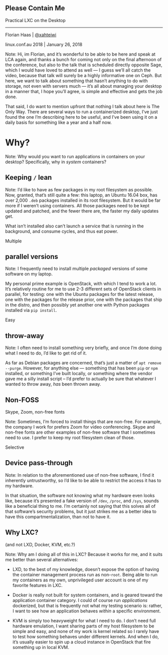<!-- .slide: data-background-image="images/citynetwork-logo.svg"  data-background-size="10% 10%" data-background-position="10% 10%" -->
## Please Contain Me

Practical LXC on the Desktop

* * *

Florian Haas | [@xahteiwi](https://twitter.com/xahteiwi)

linux.conf.au 2018 | January 26, 2018

Note: Hi, im Florian, and it’s wonderful to be able to be here and
speak at LCA again, and thanks a bunch for coming not only on the
final afternoon of the conference, but also to the talk that is
scheduled directly opposite Sage, which I would have loved to attend
as well — I guess we’ll all catch the video, because that talk will
surely be a highly informative one on Ceph. But here, we want to talk
about something that hasn’t anything to do with storage, not even with
servers much — it’s all about managing your desktop in a manner that,
I hope you’ll agree, is simple and effective and gets the job
done.

That said, I do want to mention upfront that nothing I talk about here
is The Only Way. There are several ways to run a containerized
desktop, I’ve just found the one I’m describing here to be useful, and
I’ve been using it on a daily basis for something like a year and a
half now.


# Why?

Note: Why would you want to run applications in containers on your
desktop? Specifically, why in _system_ containers?


## Keeping `/` lean

Note: I’d like to have as few packages in my root filesystem as
possible. Now, granted, that’s still quite a few: this laptop, an
Ubuntu 16.04 box, has over 2,000 `.deb` packages installed in its root
filesystem. But it would be far more if I weren’t using
containers. All those packages need to be kept updated and patched,
and the fewer there are, the faster my daily updates get.

What isn’t installed also can’t launch a service that is running in
the background, and consume cycles, and thus eat power.


Multiple 
## parallel versions

Note: I frequently need to install multiple _packaged_ versions of
some software on my laptop.

My personal prime example is OpenStack, with which I tend to work a
lot. It’s relatively routine for me to use 2-3 different sets of
OpenStack clients in parallel, for testing: one with the Ubuntu
packages for the latest release, one with the packages for the release
prior, one with the packages that ship in the distro, and then
possibly yet another one with Python packages installed via `pip
install`.


Easy
## throw-away

Note: I often need to install something very briefly, and once I’m
done doing what I need to do, I’d like to get rid of it.

As far as Debian packages are concerned, that’s just a matter of `apt
remove --purge`. However, for anything else — something that has been
`pip` or `npm` installed, or something I’ve built locally, or
something where the vendor gave me a silly install script – I’d prefer
to actually be sure that whatever I wanted to throw away, _has_ been
thrown away.


## Non-FOSS
Skype, Zoom, non-free fonts

Note: Sometimes, I’m forced to install things that are non-free. For
example, the company I work for prefers Zoom for video
conferencing. Skype and non-free fonts are other examples of non-free
software that I sometimes need to use. I prefer to keep my root
filesystem clean of those.


Selective
## Device pass-through

Note: In relation to the aforementioned use of non-free software, I
find it inherently untrustworthy, so I’d like to be able to restrict
the access it has to my hardware.

In that situation, the software not knowing what my hardware even
looks like, because it’s presented a fake version of `/dev`, `/proc`,
and `/sys`, sounds like a beneficial thing to me. I’m certainly not
saying that this solves all of that software’s security problems, but
it just strikes me as a better idea to have this compartmentalization,
than not to have it.


## Why LXC?

(and not LXD, Docker, KVM, etc.?)

Note: Why am I doing all of this in LXC? Because it works for me, and
it suits me better than several alternatives:

* LXD, to the best of my knowledge, doesn’t expose the option of
  having the container management process run as non-`root`. Being
  able to run my containers as my own, unprivileged user account is
  one of my favorite features in LXC.

* Docker is really not built for system containers, and is geared
  toward the application container category. I could of course run
  _applications_ dockerized, but that is frequently not what my
  testing scenario is: rather, I want to see how an application
  behaves _within_ a specific environment.

* KVM is simply too heavyweight for what I need to do. I don’t need
  full hardware emulation, I want sharing parts of my host filesystem
  to be simple and easy, and none of my work is kernel related so I
  rarely have to test how something behaves under different
  kernels. And when I do, it’s usually easier to spin up a cloud
  instance in OpenStack that fire something up in local KVM.

